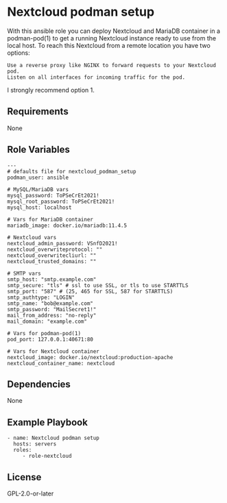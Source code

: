 Nextcloud podman setup
=========

With this ansible role you can deploy Nextcloud and MariaDB container in a podman-pod(1) to get a running Nextcloud instance ready to use from the local host. To reach this Nextcloud from a remote location you have two options:

    Use a reverse proxy like NGINX to forward requests to your Nextcloud pod.
    Listen on all interfaces for incoming traffic for the pod.

I strongly recommend option 1.

Requirements
------------

None

Role Variables
--------------

    ---
    # defaults file for nextcloud_podman_setup
    podman_user: ansible

    # MySQL/MariaDB vars
    mysql_password: ToPSeCrEt2021!
    mysql_root_password: ToPSeCrEt2021!
    mysql_host: localhost

    # Vars for MariaDB container
    mariadb_image: docker.io/mariadb:11.4.5

    # Nextcloud vars
    nextcloud_admin_password: VSnfD2021!
    nextcloud_overwriteprotocol: ""
    nextcloud_overwritecliurl: ""
    nextcloud_trusted_domains: ""

    # SMTP vars
    smtp_host: "smtp.example.com"
    smtp_secure: "tls" # ssl to use SSL, or tls to use STARTTLS
    smtp_port: "587" # (25, 465 for SSL, 587 for STARTTLS)
    smtp_authtype: "LOGIN"
    smtp_name: "bob@example.com"
    smtp_password: "MailSecret1!"
    mail_from_address: "no-reply"
    mail_domain: "example.com"

    # Vars for podman-pod(1)
    pod_port: 127.0.0.1:40671:80

    # Vars for Nextcloud container
    nextcloud_image: docker.io/nextcloud:production-apache
    nextcloud_container_name: nextcloud

Dependencies
------------

None

Example Playbook
----------------

    - name: Nextcloud podman setup
      hosts: servers
      roles:
         - role-nextcloud

License
-------

GPL-2.0-or-later
